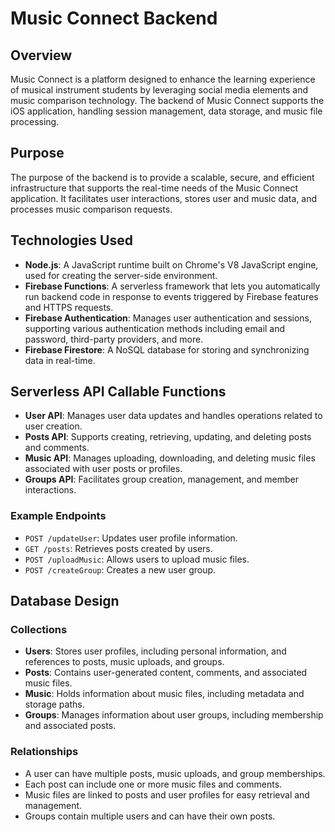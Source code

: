 # Music Connect Backend

## Overview

Music Connect is a platform designed to enhance the learning experience of musical instrument students by leveraging social media elements and music comparison technology. The backend of Music Connect supports the iOS application, handling session management, data storage, and music file processing.

## Purpose

The purpose of the backend is to provide a scalable, secure, and efficient infrastructure that supports the real-time needs of the Music Connect application. It facilitates user interactions, stores user and music data, and processes music comparison requests.

## Technologies Used

- **Node.js**: A JavaScript runtime built on Chrome's V8 JavaScript engine, used for creating the server-side environment.
- **Firebase Functions**: A serverless framework that lets you automatically run backend code in response to events triggered by Firebase features and HTTPS requests.
- **Firebase Authentication**: Manages user authentication and sessions, supporting various authentication methods including email and password, third-party providers, and more.
- **Firebase Firestore**: A NoSQL database for storing and synchronizing data in real-time.

## Serverless API Callable Functions

- **User API**: Manages user data updates and handles operations related to user creation.
- **Posts API**: Supports creating, retrieving, updating, and deleting posts and comments.
- **Music API**: Manages uploading, downloading, and deleting music files associated with user posts or profiles.
- **Groups API**: Facilitates group creation, management, and member interactions.

### Example Endpoints

- `POST /updateUser`: Updates user profile information.
- `GET /posts`: Retrieves posts created by users.
- `POST /uploadMusic`: Allows users to upload music files.
- `POST /createGroup`: Creates a new user group.

## Database Design

### Collections

- **Users**: Stores user profiles, including personal information, and references to posts, music uploads, and groups.
- **Posts**: Contains user-generated content, comments, and associated music files.
- **Music**: Holds information about music files, including metadata and storage paths.
- **Groups**: Manages information about user groups, including membership and associated posts.

### Relationships

- A user can have multiple posts, music uploads, and group memberships.
- Each post can include one or more music files and comments.
- Music files are linked to posts and user profiles for easy retrieval and management.
- Groups contain multiple users and can have their own posts.
